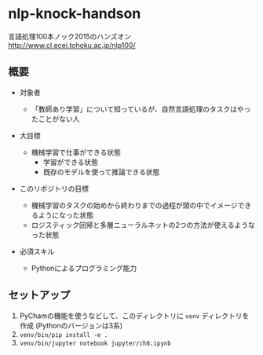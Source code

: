 # nlp-knock-handson
言語処理100本ノック2015のハンズオン http://www.cl.ecei.tohoku.ac.jp/nlp100/

## 概要

* 対象者
  * 「教師あり学習」について知っているが、自然言語処理のタスクはやったことがない人

* 大目標
  * 機械学習で仕事ができる状態
    * 学習ができる状態
    * 既存のモデルを使って推論できる状態

* このリポジトリの目標
  * 機械学習のタスクの始めから終わりまでの過程が頭の中でイメージできるようになった状態
  * ロジスティック回帰と多層ニューラルネットの2つの方法が使えるようなった状態

* 必須スキル
  * Pythonによるプログラミング能力

## セットアップ
1. PyChamの機能を使うなどして、このディレクトリに `venv` ディレクトリを作成 (Pythonのバージョンは3系)
2. `venv/bin/pip install -e .`
3. `venv/bin/jupyter notebook jupyter/ch8.ipynb`
